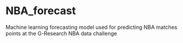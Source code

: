 # NBA_forecast
 Machine learning forecasting model used for predicting NBA matches points at the G-Research NBA data challenge
